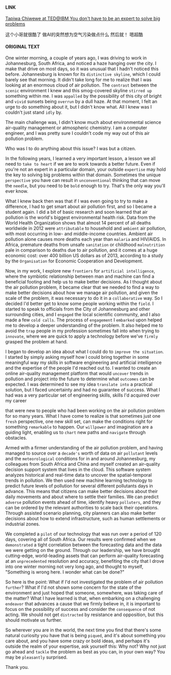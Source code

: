 #### LINK 
[Tapiwa Chiwewe at TED@IBM You don't have to be an expert to solve big problems](https://www.ted.com/talks/tapiwa_chiwewe_you_don_t_have_to_be_an_expert_to_solve_big_problems)

这个小哥就很酷了
做AI的突然想为空气污染做点什么
然后就！
嗯超酷
<!--more-->
#### ORIGINAL TEXT
One winter morning, a couple of years ago, I was driving to work in Johannesburg, South Africa, and noticed a haze hanging over the city. I make that drive on most days, so it was unusual that I hadn't noticed this before. Johannesburg is known for its `distinctive skyline`, which I could barely see that morning. It didn't take long for me to realize that I was looking at an enormous cloud of air pollution. The `contrast` between the `scenic` environment I knew and this smog-covered skyline `stirred up` something within me. I was `appalled` by the possibility of this city of bright and `vivid` sunsets being `overrun` by a dull haze. At that moment, I felt an urge to do something about it, but I didn't know what. All I knew was I couldn't just stand `idly` by.

The main challenge was, I didn't know much about environmental science air-quality management or atmospheric chemistry. I am a computer engineer, and I was pretty sure I couldn't code my way out of this air pollution problem.

Who was I to do anything about this issue? I was but a citizen.

In the following years, I learned a very important lesson, a lesson we all need to `take to heart` if we are to work towards a better future. Even if you're not an expert in a particular domain, your outside `expertise` may hold the key to solving big problems within that domain. Sometimes the unique `perspective` you have can result in `unconventional` thinking that can move the `needle`, but you need to be `bold` enough to try. That's the only way you'll ever know.

What I knew back then was that if I was even going to try to make a difference, I had to get smart about air pollution first, and so I became a student again. I did a bit of basic research and soon learned that air pollution is the world's biggest environmental health risk. Data from the World Health Organization shows that almost 14 percent of all deaths worldwide in 2012 were `attributable` to household and `ambient` air pollution, with most occurring in low- and middle-income countries. Ambient air pollution alone causes more deaths each year than `malaria` and HIV/AIDS. In Africa, premature deaths from unsafe `sanitation` or childhood `malnutrition` pale in comparison to deaths due to air pollution, and it comes at a huge economic cost: over 400 billion US dollars as of 2013, according to a study by the `Organisation` for Economic Cooperation and Development.

Now, in my work, I explore new `frontiers` for `artificial intelligence`, where the symbiotic relationship between man and machine can find a beneficial footing and help us to make better decisions. As I thought about the air pollution problem, it became clear that we needed to find a way to make better decisions about how we manage air pollution, and given the scale of the problem, it was necessary to do it in a `collaborative` way. So I decided I'd better get to know some people working within the `field`. I started to speak to officials from the City of Johannesburg and other surrounding cities, and I `engaged` the local scientific community, and I also made a few `cold calls`. The process of `engagement` I `embarked` upon helped me to develop a deeper understanding of the problem. It also helped me to avoid the `trap` people in my profession sometimes fall into when trying to `innovate`, where we are quick to apply a technology before we've `firmly` grasped the problem at hand.

I began to develop an idea about what I could do to `improve the situation`. I started by simply asking myself how I could bring together in some meaningful way my skills in software engineering and artificial intelligence and the expertise of the people I'd reached out to. I wanted to create an online air-quality management platform that would `uncover` trends in pollution and project into the future to determine what `outcomes` can be expected. I was determined to see my idea `translate into` a practical solution, but I faced uncertainty and had no guarantee of success. What I had was a very particular set of engineering skills, skills I'd acquired over my career

that were new to people who had been working on the air pollution problem for so many years. What I have come to realize is that sometimes just one `fresh` perspective, one new skill set, can make the conditions right for something `remarkable` to happen. Our `willpower` and imagination are a guiding light, enabling us to `chart` new paths and `navigate` through obstacles.

Armed with a firmer understanding of the air pollution problem, and having managed to source over a `decade's` worth of data on air `pollutant` levels and the `meteorological` conditions for in and around Johannesburg, my colleagues from South Africa and China and myself created an air-quality decision support system that lives in the cloud. This software system analyzes historical and real-time data to uncover the spatial-temporal trends in pollution. We then used new machine learning technology to predict future levels of pollution for several different pollutants days in advance. This means that citizens can make better decisions about their daily movements and about where to settle their families. We can predict `adverse` pollution events ahead of time, identify heavy `polluters`, and they can be ordered by the relevant authorities to scale back their operations. Through assisted scenario planning, city planners can also make better decisions about how to extend infrastructure, such as human settlements or industrial zones.

We completed a `pilot` of our technology that was run over a period of 120 days, covering all of South Africa. Our results were confirmed when we `demonstrated` a tight correlation between the forecasting data and the data we were getting on the ground. Through our leadership, we have brought cutting-edge, world-leading assets that can perform air-quality forecasting at an `unprecedented` resolution and accuracy, benefiting the city that I drove into one winter morning not very long ago, and thought to myself, "Something is wrong here. I wonder what can be done?"

So here is the point: What if I'd not investigated the problem of air pollution `further`? What if I'd not shown some concern for the state of the environment and just hoped that someone, somewhere, was taking care of the matter? What I have learned is that, when embarking on a challenging `endeavor` that advances a cause that we firmly believe in, it is important to focus on the possibility of success and consider the `consequence` of not acting. We should not get `distracted` by resistance and opposition, but this should motivate us further.

So wherever you are in the world, the next time you find that there's some natural curiosity you have that is being `piqued`, and it's about something you care about, and you have some crazy or bold ideas, and perhaps it's outside the realm of your expertise, ask yourself this: Why not? Why not just go ahead and `tackle` the problem as best as you can, in your own way? You may be `pleasantly` surprised.

Thank you.